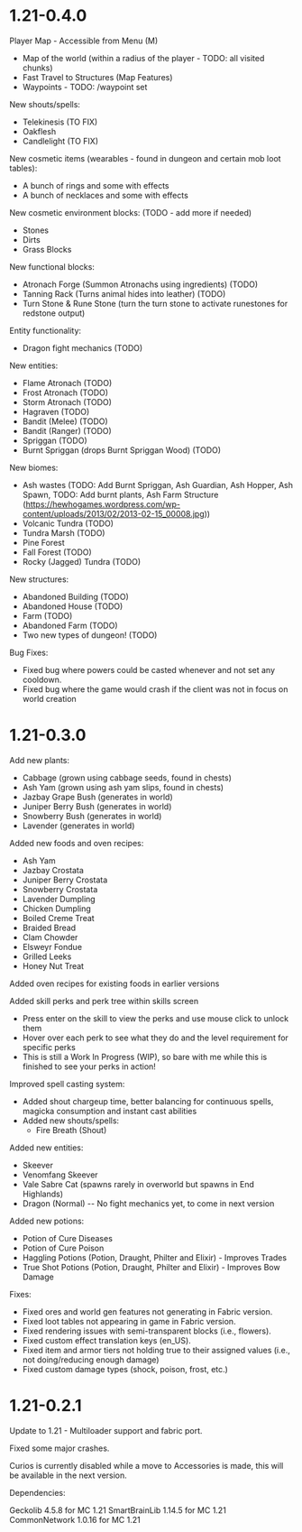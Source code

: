 1.21-0.4.0
==========

Player Map - Accessible from Menu (M)
- Map of the world (within a radius of the player - TODO: all visited chunks)
- Fast Travel to Structures (Map Features)
- Waypoints - TODO: /waypoint set <name>

New shouts/spells:
- Telekinesis (TO FIX)
- Oakflesh
- Candlelight (TO FIX)

New cosmetic items (wearables - found in dungeon and certain mob loot tables):
- A bunch of rings and some with effects
- A bunch of necklaces and some with effects

New cosmetic environment blocks: (TODO - add more if needed)
- Stones
- Dirts
- Grass Blocks

New functional blocks:
- Atronach Forge (Summon Atronachs using ingredients) (TODO)
- Tanning Rack (Turns animal hides into leather) (TODO)
- Turn Stone & Rune Stone (turn the turn stone to activate runestones for redstone output)

Entity functionality:
- Dragon fight mechanics (TODO)

New entities:
- Flame Atronach (TODO)
- Frost Atronach (TODO)
- Storm Atronach (TODO)
- Hagraven (TODO)
- Bandit (Melee) (TODO)
- Bandit (Ranger) (TODO)
- Spriggan (TODO)
- Burnt Spriggan (drops Burnt Spriggan Wood) (TODO)

New biomes:
- Ash wastes (TODO: Add Burnt Spriggan, Ash Guardian, Ash Hopper, Ash Spawn, TODO: Add burnt plants,
              Ash Farm Structure (https://hewhogames.wordpress.com/wp-content/uploads/2013/02/2013-02-15_00008.jpg))
- Volcanic Tundra (TODO)
- Tundra Marsh (TODO)
- Pine Forest
- Fall Forest (TODO)
- Rocky (Jagged) Tundra (TODO)

New structures:
- Abandoned Building (TODO)
- Abandoned House (TODO)
- Farm (TODO)
- Abandoned Farm (TODO)
- Two new types of dungeon! (TODO)

Bug Fixes:
- Fixed bug where powers could be casted whenever and not set any cooldown.
- Fixed bug where the game would crash if the client was not in focus on world creation


1.21-0.3.0
==========

Add new plants:
- Cabbage (grown using cabbage seeds, found in chests)
- Ash Yam (grown using ash yam slips, found in chests)
- Jazbay Grape Bush (generates in world)
- Juniper Berry Bush (generates in world)
- Snowberry Bush (generates in world)
- Lavender (generates in world)

Added new foods and oven recipes:
- Ash Yam
- Jazbay Crostata
- Juniper Berry Crostata
- Snowberry Crostata
- Lavender Dumpling
- Chicken Dumpling
- Boiled Creme Treat
- Braided Bread
- Clam Chowder
- Elsweyr Fondue
- Grilled Leeks
- Honey Nut Treat

Added oven recipes for existing foods in earlier versions

Added skill perks and perk tree within skills screen
- Press enter on the skill to view the perks and use mouse click to unlock them
- Hover over each perk to see what they do and the level requirement for specific perks
- This is still a Work In Progress (WIP), so bare with me while this is finished
  to see your perks in action!

Improved spell casting system:
- Added shout chargeup time, better balancing for continuous spells, magicka consumption and instant cast abilities
- Added new shouts/spells:
  - Fire Breath (Shout)

Added new entities:
- Skeever
- Venomfang Skeever
- Vale Sabre Cat (spawns rarely in overworld but spawns in End Highlands)
- Dragon (Normal) -- No fight mechanics yet, to come in next version

Added new potions:
- Potion of Cure Diseases
- Potion of Cure Poison
- Haggling Potions (Potion, Draught, Philter and Elixir) - Improves Trades
- True Shot Potions (Potion, Draught, Philter and Elixir) - Improves Bow Damage

Fixes:
- Fixed ores and world gen features not generating in Fabric version.
- Fixed loot tables not appearing in game in Fabric version.
- Fixed rendering issues with semi-transparent blocks (i.e., flowers).
- Fixed custom effect translation keys (en_US).
- Fixed item and armor tiers not holding true to their assigned values (i.e., not doing/reducing enough damage)
- Fixed custom damage types (shock, poison, frost, etc.)


1.21-0.2.1
==========

Update to 1.21 - Multiloader support and fabric port.

Fixed some major crashes.

Curios is currently disabled while a move to Accessories is made, this will be available in the next version.

Dependencies:

Geckolib 4.5.8 for MC 1.21 SmartBrainLib 1.14.5 for MC 1.21 CommonNetwork 1.0.16 for MC 1.21